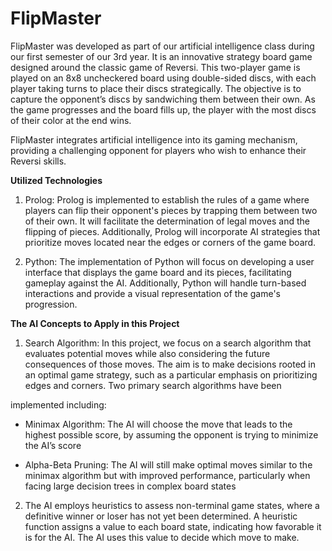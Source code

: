 # FlipMaster
FlipMaster was developed as part of our artificial intelligence class during our first semester of our 3rd year. It is an innovative strategy board game designed around the classic game of Reversi. This two-player game is played on an 8x8 uncheckered board using double-sided discs, with each player taking turns to
place their discs strategically. The objective is to capture the opponent’s discs by sandwiching them between their own. As the game progresses and the
board fills up, the player with the most discs of their color at the end wins.

FlipMaster integrates artificial intelligence into its gaming mechanism,
providing a challenging opponent for players who wish to enhance their
Reversi skills.

<b>Utilized Technologies</b>

1. Prolog: Prolog is implemented to establish the rules of a game where
players can flip their opponent's pieces by trapping them between two
of their own. It will facilitate the determination of legal moves and the
flipping of pieces. Additionally, Prolog will incorporate AI strategies
that prioritize moves located near the edges or corners of the game
board.

2. Python: The implementation of Python will focus on developing a user interface that displays the game board and its pieces, facilitating gameplay against the AI. Additionally, Python will handle turn-based interactions and provide a visual representation of the game's progression.

<b>The AI Concepts to Apply in this Project</b>

1. Search Algorithm: In this project, we focus on a search algorithm that evaluates potential moves while also considering the future consequences of those moves. The aim is to make decisions rooted in an optimal game strategy, such as a particular emphasis on prioritizing edges and corners. Two primary search algorithms have been

implemented including:
- Minimax Algorithm: The AI will choose the move that leads to the highest possible score, by assuming the opponent is trying to minimize the AI’s score

- Alpha-Beta Pruning: The AI will still make optimal moves similar to the minimax algorithm but with improved performance, particularly when facing large decision trees in complex board states

2. The AI employs heuristics to assess non-terminal game states, where a definitive winner or loser has not yet been determined. A heuristic function assigns a value to each board state, indicating how favorable it is for the AI. The AI uses this value to decide which move to make.

